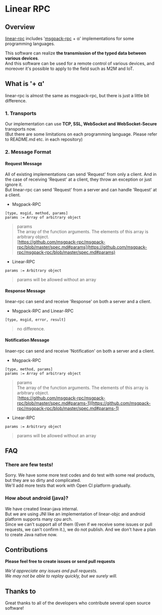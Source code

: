# Linear RPC

## Overview
[linear-rpc](https://github.com/linear-rpc)
includes
'[msgpack-rpc](https://github.com/msgpack-rpc/msgpack-rpc/blob/master/spec.md)
\+ α' implementations for some programming languages.  

This software can realize __the transmission of the typed data between various devices__.  
And this software can be used for a remote control of various devices, and moreover it's possible to apply to the field such as M2M and IoT.

## What is '+ α'
linear-rpc is almost the same as msgpack-rpc, but there is just a little bit difference.
### 1. Transports
Our implementation can use __TCP, SSL, WebSocket and WebSocket-Secure__ transports now.  
(But there are some limitations on each programming language. Please refer to README.md etc. in each repository)

### 2. Message Format
#### Request Message
All of existing implementations can send 'Request' from only a client. And in the case of receiving 'Request' at a client, they throw an exception or just ignore it.  
But linear-rpc can send 'Request' from a server and can handle 'Request' at a client.
* Msgpack-RPC  
```
[type, msgid, method, params]  
params := Array of arbitrary object
```
> params  
> The array of the function arguments. The elements of this array is arbitrary object.  
> [https://github.com/msgpack-rpc/msgpack-rpc/blob/master/spec.md#params](https://github.com/msgpack-rpc/msgpack-rpc/blob/master/spec.md#params)
* Linear-RPC
```
params := Arbitrary object
```
> params will be allowed without an array

#### Response Message
linear-rpc can send and receive 'Response' on both a server and a client.
* Msgpack-RPC and Linear-RPC  
```
[type, msgid, error, result]  
```
> no difference.

#### Notification Message
linaer-rpc can send and receive 'Notification' on both a server and a client.
* Msgpack-RPC  
```
[type, method, params]  
params := Array of arbitrary object
```
> params  
> The array of the function arguments. The elements of this array is arbitrary object.  
> [https://github.com/msgpack-rpc/msgpack-rpc/blob/master/spec.md#params-1](https://github.com/msgpack-rpc/msgpack-rpc/blob/master/spec.md#params-1)
* Linear-RPC
```
params := Arbitrary object
```
> params will be allowed without an array

## FAQ

### There are few tests!
Sorry. We have some more test codes and do test with some real products, but they are so dirty and complicated.  
We'll add more tests that work with Open CI platform gradually.  

### How about android (java)?
We have created linear-java internal.  
But we are using JNI like an implementation of linear-objc and android platform supports many cpu arch.  
Since we can't support all of them (Even if we receive some issues or pull requests, we can't confirm it.), we do not publish. And we don't have a plan to create Java native now.

## Contributions
__Please feel free to create issues or send pull requests__

_We'd appreciate any issues and pull requests._  
_We may not be able to replay quickly, but we surely will._

## Thanks to
Great thanks to all of the developers who contribute several open source software!
